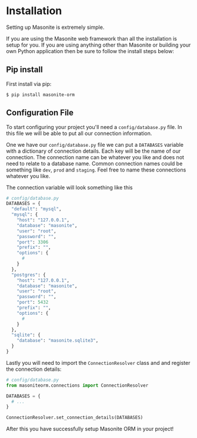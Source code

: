 # Installation

Setting up Masonite is extremely simple.

If you are using the Masonite web framework than all the installation is setup for you. If you are using anything other than Masonite or building your own Python application then be sure to follow the install steps below:

## Pip install

First install via pip:

```text
$ pip install masonite-orm
```

## Configuration File

To start configuring your project you'll need a `config/database.py` file. In this file we will be able to put all our connection information.

One we have our `config/database.py` file we can put a `DATABASES` variable with a dictionary of connection details. Each key will be the name of our connection. The connection name can be whatever you like and does not need to relate to a database name. Common connection names could be something like `dev`, `prod` and `staging`. Feel free to name these connections whatever you like.

The connection variable will look something like this

```python
# config/database.py
DATABASES = {
  "default": "mysql",
  "mysql": {
    "host": "127.0.0.1",
    "database": "masonite",
    "user": "root",
    "password": "",
    "port": 3306
    "prefix": "",
    "options": {
      #  
    }
  },  
  "postgres": {
    "host": "127.0.0.1",
    "database": "masonite",
    "user": "root",
    "password": "",
    "port": 5432
    "prefix": "",
    "options": {
      #  
    }
  },
  "sqlite": {
    "database": "masonite.sqlite3",
  }
}
```

Lastly you will need to import the `ConnectionResolver` class and and register the connection details:

```python
# config/database.py
from masoniteorm.connections import ConnectionResolver

DATABASES = {
  # ...
}

ConnectionResolver.set_connection_details(DATABASES)
```

After this you have successfully setup Masonite ORM in your project!


